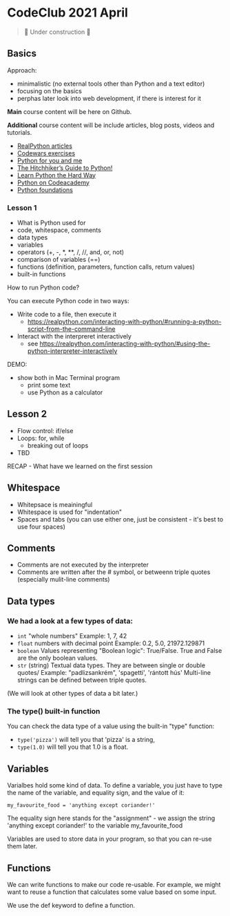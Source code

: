 # CodeClub 2021 April

> 🚧 Under construction 🚧


## Basics

Approach: 

- minimalistic (no external tools other than Python and a text editor)
- focusing on the basics 
- perphas later look into web development, if there is interest for it

**Main** course content will be here on Github.

**Additional** course content will be include articles, blog posts, videos and tutorials. 


- [RealPython articles](https://realpython.com/python-data-types/)
- [Codewars exercises](https://www.codewars.com/kata/search/python?q=&r[]=-8&beta=false)
- [Python for you and me](http://pymbook.readthedocs.io/en/latest/#)
- [The Hitchhiker’s Guide to Python!](http://docs.python-guide.org/en/latest/)
- [Learn Python the Hard Way](https://learnpythonthehardway.org/book/)
- [Python on Codeacademy](https://www.codecademy.com/learn/python)
- [Python foundations](https://courses.spatialthoughts.com/python-foundation.html#hello-world)


### Lesson 1

- What is Python used for
- code, whitespace, comments
- data types
- variables
- operators (+, -, *, **, /, //, and, or, not)
- comparison of variables (==)
- functions (definition, parameters, function calls, return values)
- built-in functions

How to run Python code?

You can execute Python code in two ways:

- Write code to a file, then execute it
    - https://realpython.com/interacting-with-python/#running-a-python-script-from-the-command-line
- Interact with the interpreret interactively
    - see https://realpython.com/interacting-with-python/#using-the-python-interpreter-interactively

DEMO: 
- show both in Mac Terminal program
  - print some text
  - use Python as a calculator


## Lesson 2

- Flow control: if/else
- Loops: for, while
  - breaking out of loops
- TBD

RECAP - What have we learned on the first session

## Whitespace

- Whitepsace is meainingful
- Whitespace is used for "indentation"
- Spaces and tabs (you can use either one, just be consistent - it's best to use four spaces)

## Comments

- Comments are not executed by the interpreter
- Comments are written after the # symbol, or betweenn triple quotes (especially mulit-line comments)

## Data types 

### We had a look at a few types of data:

- `int`
    "whole numbers"
    Example: 1, 7, 42
- `float`
    numbers with decimal point
    Example:  0.2, 5.0, 21972.129871
- `boolean`
    Values representing "Boolean logic": True/False. 
    True and False are the only boolean values.
- `str` (string)
    Textual data types. They are between single or double quotes/
    Example: "padlizsankrém", 'spagetti', 'rántott hús'
    Multi-line strings can be defined between triple quotes.
    
(We will look at other types of data a bit later.)

### The type() built-in function

You can check the data type of a value using the built-in "type" function:
- `type('pizza')` will tell you that 'pizza' is a string, 
- `type(1.0)` will tell you that 1.0 is a float.


## Variables

Varialbes hold some kind of data. 
To define a variable, you just have to type the name of the variable, and equality sign, and the value of it:

`my_favourite_food = 'anything except coriander!'`

The equality sign here stands for the "assignment" - we assign the string 'anything except coriander!' to the variable my_favourite_food

Variables are used to store data in your program, so that you can re-use them later.

## Functions

We can write functions to make our code re-usable. For example, we might want to reuse a function that calculates some value based on some input.

We use the def keyword to define a function.





